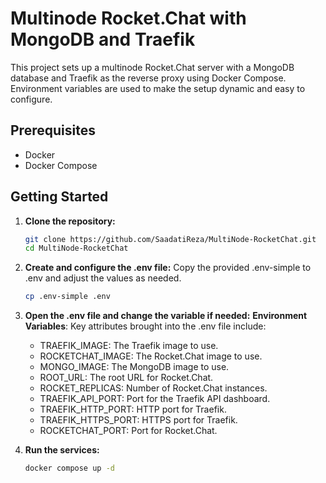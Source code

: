# Multinode Rocket.Chat with MongoDB and Traefik

This project sets up a multinode Rocket.Chat server with a MongoDB database and Traefik as the reverse proxy using Docker Compose. Environment variables are used to make the setup dynamic and easy to configure.

## Prerequisites

- Docker
- Docker Compose

## Getting Started

1. **Clone the repository:**
   ```sh
   git clone https://github.com/SaadatiReza/MultiNode-RocketChat.git
   cd MultiNode-RocketChat
   
2. **Create and configure the .env file:**
   Copy the provided .env-simple to .env and adjust the values as needed.
   ```sh
   cp .env-simple .env

3. **Open the .env file and change the variable if needed:**
   **Environment Variables**:
   Key attributes brought into the .env file include:
   
   * TRAEFIK_IMAGE: The Traefik image to use.
   * ROCKETCHAT_IMAGE: The Rocket.Chat image to use.
   * MONGO_IMAGE: The MongoDB image to use.
   * ROOT_URL: The root URL for Rocket.Chat.
   * ROCKET_REPLICAS: Number of Rocket.Chat instances.
   * TRAEFIK_API_PORT: Port for the Traefik API dashboard.
   * TRAEFIK_HTTP_PORT: HTTP port for Traefik.
   * TRAEFIK_HTTPS_PORT: HTTPS port for Traefik.
   * ROCKETCHAT_PORT: Port for Rocket.Chat.


4. **Run the services:**
   ```sh
   docker compose up -d

